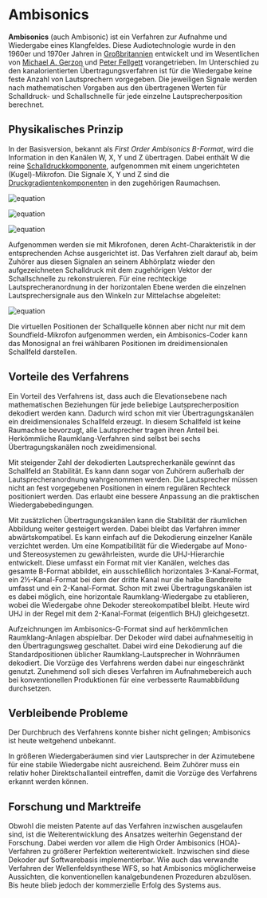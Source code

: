 # Ambisonics

**Ambisonics** (auch Ambisonic) ist ein Verfahren zur Aufnahme und Wiedergabe eines Klangfeldes. Diese Audiotechnologie wurde in den 1960er und 1970er Jahren in [Großbritannien](https://de.wikipedia.org/wiki/Vereinigtes_K%C3%B6nigreich) entwickelt und im Wesentlichen von [Michael A. Gerzon](https://de.wikipedia.org/wiki/Michael_Gerzon) und [Peter Fellgett](https://de.wikipedia.org/wiki/Peter_Fellgett) vorangetrieben. Im Unterschied zu den kanalorientierten Übertragungsverfahren ist für die Wiedergabe keine feste Anzahl von Lautsprechern vorgegeben. Die jeweiligen Signale werden nach mathematischen Vorgaben aus den übertragenen Werten für Schalldruck- und Schallschnelle für jede einzelne Lautsprecherposition berechnet.

## Physikalisches Prinzip

In der Basisversion, bekannt als *First Order Ambisonics B-Format*, wird die Information in den Kanälen W, X, Y und Z übertragen. Dabei enthält W die reine [Schalldruckkomponente](https://de.wikipedia.org/wiki/Schalldruck), aufgenommen mit einem ungerichteten (Kugel)-Mikrofon. Die Signale X, Y und Z sind die [Druckgradientenkomponenten](https://de.wikipedia.org/wiki/Druckgradientenmikrophon) in den zugehörigen Raumachsen.

![equation](https://latex.codecogs.com/gif.latex?\large&space;{\displaystyle&space;W=1})

![equation](https://latex.codecogs.com/gif.latex?\large&space;{\displaystyle&space;X={\sqrt&space;{2}}\cos&space;\phi&space;})

![equation](https://latex.codecogs.com/gif.latex?\large&space;{\displaystyle&space;Y={\sqrt&space;{2}}\sin&space;\phi&space;})

Aufgenommen werden sie mit Mikrofonen, deren Acht-Charakteristik in der entsprechenden Achse ausgerichtet ist. Das Verfahren zielt darauf ab, beim Zuhörer aus diesen Signalen an seinem Abhörplatz wieder den aufgezeichneten Schalldruck mit dem zugehörigen Vektor der Schallschnelle zu rekonstruieren. Für eine rechteckige Lautsprecheranordnung in der horizontalen Ebene werden die einzelnen Lautsprechersignale aus den Winkeln zur Mittelachse abgeleitet:

![equation](https://latex.codecogs.com/gif.latex?\large&space;{\displaystyle&space;P_{n}=W&plus;X/({\sqrt&space;{2}}\cos&space;\theta&space;_{n})&plus;Y/({\sqrt&space;{2}}\sin&space;\theta&space;_{n})\,})

Die virtuellen Positionen der Schallquelle können aber nicht nur mit dem Soundfield-Mikrofon aufgenommen werden, ein Ambisonics-Coder kann das Monosignal an frei wählbaren Positionen im dreidimensionalen Schallfeld darstellen.

## Vorteile des Verfahrens

Ein Vorteil des Verfahrens ist, dass auch die Elevationsebene nach mathematischen Beziehungen für jede beliebige Lautsprecherposition dekodiert werden kann. Dadurch wird schon mit vier Übertragungskanälen ein dreidimensionales Schallfeld erzeugt. In diesem Schallfeld ist keine Raumachse bevorzugt, alle Lautsprecher tragen ihren Anteil bei. Herkömmliche Raumklang-Verfahren sind selbst bei sechs Übertragungskanälen noch zweidimensional.

Mit steigender Zahl der dekodierten Lautsprecherkanäle gewinnt das Schallfeld an Stabilität. Es kann dann sogar von Zuhörern außerhalb der Lautsprecheranordnung wahrgenommen werden. Die Lautsprecher müssen nicht an fest vorgegebenen Positionen in einem regulären Rechteck positioniert werden. Das erlaubt eine bessere Anpassung an die praktischen Wiedergabebedingungen.

Mit zusätzlichen Übertragungskanälen kann die Stabilität der räumlichen Abbildung weiter gesteigert werden. Dabei bleibt das Verfahren immer abwärtskompatibel. Es kann einfach auf die Dekodierung einzelner Kanäle verzichtet werden. Um eine Kompatibilität für die Wiedergabe auf Mono- und Stereosystemen zu gewährleisten, wurde die UHJ-Hierarchie entwickelt. Diese umfasst ein Format mit vier Kanälen, welches das gesamte B-Format abbildet, ein ausschließlich horizontales 3-Kanal-Format, ein 2½-Kanal-Format bei dem der dritte Kanal nur die halbe Bandbreite umfasst und ein 2-Kanal-Format. Schon mit zwei Übertragungskanälen ist es dabei möglich, eine horizontale Raumklang-Wiedergabe zu etablieren, wobei die Wiedergabe ohne Dekoder stereokompatibel bleibt. Heute wird UHJ in der Regel mit dem 2-Kanal-Format (eigentlich BHJ) gleichgesetzt.

Aufzeichnungen im Ambisonics-G-Format sind auf herkömmlichen Raumklang-Anlagen abspielbar. Der Dekoder wird dabei aufnahmeseitig in den Übertragungsweg geschaltet. Dabei wird eine Dekodierung auf die Standardpositionen üblicher Raumklang-Lautsprecher in Wohnräumen dekodiert. Die Vorzüge des Verfahrens werden dabei nur eingeschränkt genutzt. Zunehmend soll sich dieses Verfahren im Aufnahmebereich auch bei konventionellen Produktionen für eine verbesserte Raumabbildung durchsetzen.

## Verbleibende Probleme

Der Durchbruch des Verfahrens konnte bisher nicht gelingen; Ambisonics ist heute weitgehend unbekannt.

In größeren Wiedergaberäumen sind vier Lautsprecher in der Azimutebene für eine stabile Wiedergabe nicht ausreichend. Beim Zuhörer muss ein relativ hoher Direktschallanteil eintreffen, damit die Vorzüge des Verfahrens erkannt werden können.

## Forschung und Marktreife

Obwohl die meisten Patente auf das Verfahren inzwischen ausgelaufen sind, ist die Weiterentwicklung des Ansatzes weiterhin Gegenstand der Forschung.
Dabei werden vor allem die High Order Ambisonics (HOA)-Verfahren zu größerer Perfektion weiterentwickelt. Inzwischen sind diese Dekoder auf Softwarebasis implementierbar. Wie auch das verwandte Verfahren der Wellenfeldsynthese WFS, so hat Ambisonics möglicherweise Aussichten, die konventionellen kanalgebundenen Prozeduren abzulösen. Bis heute blieb jedoch der kommerzielle Erfolg des Systems aus.
